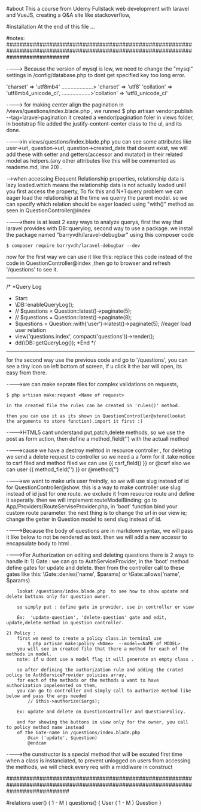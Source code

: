 #about
This a course from Udemy Fullstack web development with laravel and VueJS, creating a Q&A site like stackoverflow,

#installation
At the end of this file ...


#notes:
###################################################################################################################################

----> Because the version of mysql is low, we need to change the "mysql" settings in  /config/database.php to dont get specified key too long error.

'charset' => 'utf8mb4'             .....................> 'charset' => 'utf8'
'collation' => 'utf8mb4_unicode_ci', ...................>'collation' => 'utf8_unicode_ci'


----> for making center align the pagination in /views/questions/index.blade.php , we runned 
$ php artisan vendor:publish --tag=laravel-pagination
it created a vendor/pagination foler in views folder, in bootstrap file added the justify-content-center class to the ul,
and its done.


---->in views/questions/index.blade.php you can see some attributes like user->url, question->url, question->created_date that
doesnt exist, we will add these with setter and getters(accessor and mutator)
 in their related model as helpers.(any other attributes like this will be commented as
 reademe.md, line 20) .


 -->when accessing Elequent Relationship properties, relationship data is lazy loaded.which means the relationship
  data is not actually loaded unill you first access the property,
  To fix this and N+1 query problem we can eager load the relationship at the time we querry the parent model.
  so we can specify which relation should be eager loaded using  "with()" method as seen in QuestionController@index



---->there is at least 2 easy ways to analyze querys, first the way that laravel provides with DB::querylog,
second way to use a package.
we install the package named "barryvdh/laravel-debugbar" using this composer code

    $ composer require barryvdh/laravel-debugbar --dev

now for the first way we can use it like this: 
replace this code instead of the code in QuestionController@index ,then go to browser and refresh '/questions' to see it.

***
/*
*Query Log
* Start:
*    \DB::enableQueryLog();
*    // $questions = Question::latest()->paginate(5);
*    // $questions = Question::latest()->paginate(8);
*    $questions = Question::with('user')->latest()->paginate(5); //eager load user relation 
*    view('questions.index', compact('questions'))->render();
*    dd(\DB::getQueryLog());
*End
*/
***

for the second way use the previous code and go to '/questions',
you can see a tiny icon on left bottom of screen, if u click it the bar will open,
its easy from there.



---->we can make seprate files for complex validations on requests, 

    $ php artisan make:request <Name of request>

    in the created file the rules can be created in 'rules()' method.

    then you can use it as its shown in QuestionController@store(lookat the arguments to store function).import it first :)



---->HTML5 cant understand put,patch,delete methods, so we use the post as form action,
    then define a method_field('') with the actuall method



---->cause we have a destroy mehtod in resource controller , for deleting  we send a delete request to controller
    so we need a a form for it .take notice to csrf filed and method filed
    we can use {{ csrf_field() }} or @csrf 
    also we can user {{ method_field('') }}  or @method('')


---->we want to make urls user freindly, so we will use slug instead of id for QuestionController@show.
    this is a way to make controller use slug instead of id just for one route.
    we exclude it from resource route and define it seperatly.
    then we will implement routeModelBinding:
    go to App/Providers/RouteServiseProvider.php, in 'boot' function bind your custom route parameter.
    the next thing is to change the url in our view ie; change the getter in Question model to send slug instead of id.



---->Because the body of questions are in markdown syntax, we will pass it like below to not be rendered as text.
    then we will add a new accessr to encapsulate body to html .



---->For Authorization on editing and deleting questions there is 2 ways to handle it: 
    1) Gate :
        we can go to AuthServiceProvider, in the 'boot' method define gates for update and delete.
        then from the controller call to these gates like this: 
            \Gate::denies('name', $params)  or \Gate::allows('name', $params) 
        
        lookat /questions/index.blade.php  to see how to show update and delete buttons only for question owner.

        so simply put : define gate in provider, use in controller or view

        Ex:  'update-question', 'delete-question' gate and edit, update,delete method in question controller.

    2) Policy :
        first we need to create a policy class.in terminal use 
            $ php artisan make:policy <NAme>  --model=<NaME of MODEL>
        you will see in created file that there a method for each of the methods in model.
        note: if u dont use a model flag it will generate an empty class .

        so after defining the authorization rule and adding the crated policy to AuthServiceProvider policies array,
        for each of the methods or the methods u want to have authorization impelemnted on them,
        you can go to controller and simply call to authorize method like below and pass the args needed
            // $this->authorize($args);
        
        Ex: update and delete on QuestionController and QuestionPolicy.

        and for showing the buttons in view only for the owner, you call to policy method name instead 
        of the Gate-name in /questions/index.blade.php 
            @can ('update', $question)
            @endcan



---->the cunstructor is a special method that will be excuted first time when a class is instanciated,
    to prevent unlogged on users from accessing the methods, we will check every req with a middlware in construct

###################################################################################################################################

#relations
user() ( 1 - M ) questions() { User ( 1 - M ) Question }